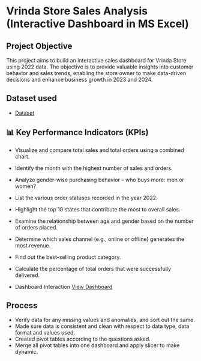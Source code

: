 # Vrinda Store Sales Analysis (Interactive Dashboard in MS Excel)

## Project Objective

This project aims to build an interactive sales dashboard for Vrinda Store using 2022 data. The objective is to provide valuable insights into customer behavior and sales trends, enabling the store owner to make data-driven decisions and enhance business growth in 2023 and 2024.


## Dataset used
- <a href="https://github.com/mansiverma10/Data-Analysis-Dashboard/blob/main/Vrinda%20Data%20Analysis2.xlsx">Dataset</a>

## 📊 Key Performance Indicators (KPIs)
- Visualize and compare total sales and total orders using a combined chart.

- Identify the month with the highest number of sales and orders.

- Analyze gender-wise purchasing behavior – who buys more: men or women?

- List the various order statuses recorded in the year 2022.

- Highlight the top 10 states that contribute the most to overall sales.

- Examine the relationship between age and gender based on the number of orders placed.

- Determine which sales channel (e.g., online or offline) generates the most revenue.

- Find out the best-selling product category.

- Calculate the percentage of total orders that were successfully delivered.

- Dashboard Interaction <a href="https://github.com/mansiverma10/Data-Analysis-Dashboard/blob/main/Screenshot%202025-07-03%20180040.png">View Dashboard </a>

## Process

- Verify data for any missing values and anomalies, and sort out the same.
- Made sure data is consistent and clean with respect to data type, data format and values used.
- Created pivot tables according to the questions asked.
- Merge all pivot tables into one dashboard and apply slicer to make dynamic.
